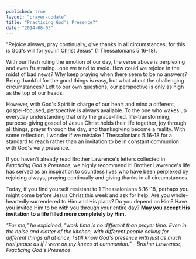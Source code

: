 ```yaml
---
published: true
layout: "prayer-update"
title: "Practicing God's Presence?"
date: "2014-08-03"
---
```


"Rejoice always, pray continually, give thanks in all circumstances; for this is God's will for you in Christ Jesus" (1 Thessalonians 5:16-18).

With our flesh ruling the emotion of our day, the verse above is perplexing and even frustrating...one we tend to avoid.  How could we rejoice in the midst of bad news?  Why keep praying when there seem to be no answers?  Being thankful for the good things is easy, but what about the challenging circumstances?  Left to our own questions, our perspective is only as high as the top of our heads.

However, with God's Spirit in charge of our heart and mind a different, gospel-focused, perspective is always available.  To the one who wakes up everyday understanding that only the grace-filled, life-transforming, purpose-giving gospel of Jesus Christ holds their life together, joy through all things, prayer through the day, and thanksgiving become a reality.  With some reflection, I wonder if we mistake 1 Thessalonians 5:16-18 for a standard to reach rather than an invitation to be in constant communion with God's very presence.  

If you haven't already read Brother Lawrence's letters collected in *Practicing God's Presence*, we highly recommend it!  Brother Lawrence's life has served as an inspiration to countless lives who have been perplexed by rejoicing always, praying continually and giving thanks in all circumstances.  

Today, if you find yourself resistant to 1 Thessalonians 5:16-18, perhaps you might come before Jesus Christ this week and ask for help.  Are you whole-heartedly surrendered to Him and His plans?  Do you depend on Him?  Have you invited Him to be with you through your entire day?  **May you accept His invitation to a life filled more completely by Him.**

*"For me," he explained, "work time is no different than prayer time.  Even in the noise and clatter of the kitchen, with different people calling for different things all at once, I still know God's presence with just as much real peace as if I were on my knees at communion."  - Brother Lawrence, Practicing God's Presence*